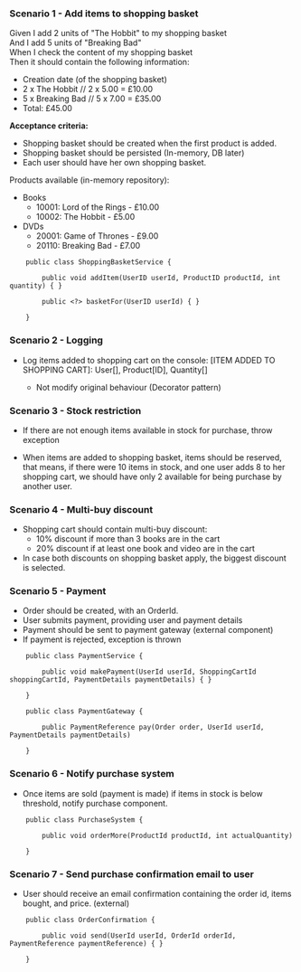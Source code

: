 ### Scenario 1 - Add items to shopping basket

Given I add 2 units of "The Hobbit" to my shopping basket\
And I add 5 units of "Breaking Bad"\
When I check the content of my shopping basket\
Then it should contain the following information:

- Creation date (of the shopping basket)
- 2 x The Hobbit // 2 x 5.00 = £10.00
- 5 x Breaking Bad // 5 x 7.00 = £35.00
- Total: £45.00

**Acceptance criteria:**

- Shopping basket should be created when the first product is added.
- Shopping basket should be persisted (In-memory, DB later)
- Each user should have her own shopping basket.

Products available (in-memory repository):

- Books
    - 10001: Lord of the Rings - £10.00
    - 10002: The Hobbit - £5.00
- DVDs
    - 20001: Game of Thrones - £9.00
    - 20110: Breaking Bad - £7.00

```
    public class ShoppingBasketService {

        public void addItem(UserID userId, ProductID productId, int quantity) { }

        public <?> basketFor(UserID userId) { }

    }
```

### Scenario 2 - Logging

- Log items added to shopping cart on the console:
  [ITEM ADDED TO SHOPPING CART]: User[<ID>], Product[ID], Quantity[<N>]
    - Not modify original behaviour (Decorator pattern)

### Scenario 3 - Stock restriction

- If there are not enough items available in stock for purchase, throw exception

- When items are added to shopping basket, items should be reserved, that means,
  if there were 10 items in stock, and one user adds 8 to her shopping cart, we
  should have only 2 available for being purchase by another user.

### Scenario 4 - Multi-buy discount

- Shopping cart should contain multi-buy discount:
    - 10% discount if more than 3 books are in the cart
    - 20% discount if at least one book and video are in the cart
- In case both discounts on shopping basket apply, the biggest discount is selected.

### Scenario 5 - Payment

- Order should be created, with an OrderId.
- User submits payment, providing user and payment details
- Payment should be sent to payment gateway (external component)
- If payment is rejected, exception is thrown

```
    public class PaymentService {

        public void makePayment(UserId userId, ShoppingCartId shoppingCartId, PaymentDetails paymentDetails) { }

    }

    public class PaymentGateway {

        public PaymentReference pay(Order order, UserId userId, PaymentDetails paymentDetails)

    }
```

### Scenario 6 - Notify purchase system

- Once items are sold (payment is made) if items in stock is below threshold, notify purchase component.

```
    public class PurchaseSystem {

        public void orderMore(ProductId productId, int actualQuantity)

    }
```

### Scenario 7 - Send purchase confirmation email to user

- User should receive an email confirmation containing the order id, items bought, and price. (external)

```
    public class OrderConfirmation {

        public void send(UserId userId, OrderId orderId, PaymentReference paymentReference) { }

    }
```
